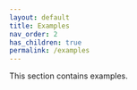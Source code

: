 ```yaml
---
layout: default
title: Examples
nav_order: 2
has_children: true
permalink: /examples
---
```


This section contains examples.
